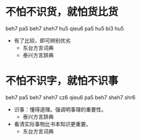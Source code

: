 # 不怕不识货，就怕货比货
beh7 pa5 beh7 sheh7 hu5 qieu6 pa5 hu5 bi3 hu5
+ 有了比较，即可辨别优劣
  * 东台方言词典
  * 泰兴方言辞典

# 不怕不识字，就怕不识事
beh7 pa5 beh7 sheh7 cz6 qieu6 pa5 beh7 sheh7 shr6
+ 识事：懂得道理。强调明事理的重要性。
  * 泰兴方言辞典
+ 看清实际事物比书本知识更重要。
  * 东台方言词典
